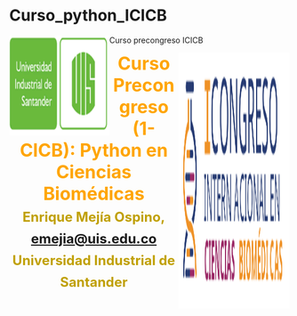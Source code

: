 # Curso_python_ICICB
Curso precongreso ICICB 
<img src="logosimbolo1.gif" width="180" height="180" align="left"/>

<img src="logo.svg" width="200" height="460" align="right"/>

<font color='orange' size=6 align='center'><p style='text-align: center;'>**Curso Precongreso (1-CICB): Python en Ciencias Biomédicas**\
<font color=cian size=5 align='center'>**Enrique Mejía Ospino, emejia@uis.edu.co**\
<font color=cian size=5 align='center'>         **Universidad Industrial de Santander**
